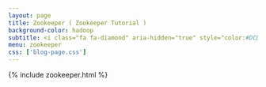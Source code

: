 ```yaml
---
layout: page
title: Zookeeper ( Zookeeper Tutorial )
background-color: hadoop
subtitle: <i class="fa fa-diamond" aria-hidden="true" style="color:#DCDCDC"></i> <span style="color:#DCDCDC">生命太短，没有时间留给遗憾，若不是终点，请微笑一直向前。</span>
menu: zookeeper
css: ['blog-page.css']
---
```

{% include zookeeper.html %}